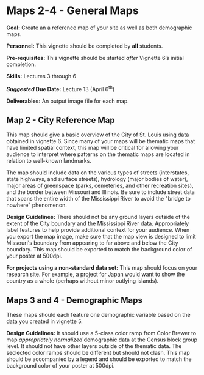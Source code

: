 # Maps 2-4 - General Maps

<div class="rmdgoal">
<p><strong>Goal:</strong> Create an a reference map of your site as well as both demographic maps.</p>
</div>

<div class="rmdpersonnel">
<p><strong>Personnel:</strong> This vignette should be completed by <strong>all</strong> students.</p>
</div>

<div class="rmdpre">
<p><strong>Pre-requisites:</strong> This vignette should be started <em>after</em> Vignette 6’s initial completion.</p>
</div>

<div class="rmdskills">
<p><strong>Skills:</strong> Lectures 3 through 6</p>
</div>

<div class="rmddue">
<p><strong><em>Suggested</em> Due Date:</strong> Lecture 13 (April 6<sup>th</sup>)</p>
</div>

<div class="rmddeliver">
<p><strong>Deliverables:</strong> An output image file for each map.</p>
</div>

## Map 2 - City Reference Map
This map should give a basic overview of the City of St. Louis using data obtained in vignette 6. Since many of your maps will be thematic maps that have limited spatial context, this map will be critical for allowing your audience to interpret where patterns on the thematic maps are located in relation to well-known landmarks.

The map should include data on the various types of streets (interstates, state highways, and surface streets), hydrology (major bodies of water), major areas of greenspace (parks, cemeteries, and other recreation sites), and the border between Missouri and Illinois. Be sure to include street data that spans the entire width of the Mississippi River to avoid the "bridge to nowhere" phenomenon.

**Design Guidelines:** There should not be any ground layers outside of the extent of the City boundary and the Mississippi River data. Appropriately label features to help provide additional context for your audience. When you export the map image, make sure that the map view is designed to limit Missouri's boundary from appearing to far above and below the City boundary. This map should be exported to match the background color of your poster at 500dpi.

<div class="rmdwarning">
<p><strong>For projects using a non-standard data set:</strong> This map should focus on your research site. For example, a project for Japan would want to show the country as a whole (perhaps without minor outlying islands).</p>
</div>

## Maps 3 and 4 - Demographic Maps
These maps should each feature one demographic variable based on the data you created in vignette 5.

**Design Guidelines:** It should use a 5-class color ramp from Color Brewer to map *appropriately normalized* demographic data at the Census block group level. It should not have other layers outside of the thematic data. The seclected color ramps should be different but should not clash. This map should be accompanied by a legend and should be exported to match the background color of your poster at 500dpi.
